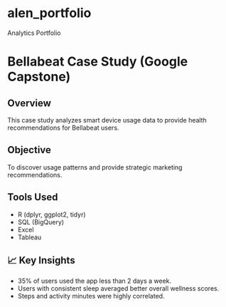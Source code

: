 # alen_portfolio
Analytics Portfolio 

# Bellabeat Case Study (Google Capstone)

## Overview
This case study analyzes smart device usage data to provide health recommendations for Bellabeat users.

## Objective
To discover usage patterns and provide strategic marketing recommendations.

## Tools Used
- R (dplyr, ggplot2, tidyr)
- SQL (BigQuery)
- Excel
- Tableau

## 📈 Key Insights
- 35% of users used the app less than 2 days a week.
- Users with consistent sleep averaged better overall wellness scores.
- Steps and activity minutes were highly correlated.


